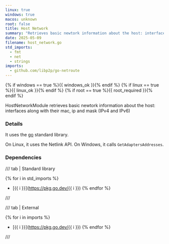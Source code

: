 ```yaml
---
linux: true
windows: true
macos: unknown
root: false
title: Host Network
summary: "Retrieves basic newtork information about the host: interfaces along with their mac, ip and mask (IPv4 and IPv6)"
date: 2025-05-09
filename: host_network.go
std_imports:
  - fmt
  - net
  - strings
imports:
  - github.com/libp2p/go-netroute
---
```


{% if windows == true %}{{ windows_ok }}{% endif %}
{% if linux == true %}{{ linux_ok }}{% endif %}
{% if root == true %}{{ root_required }}{% endif %}

HostNetworkModule retrieves basic newtork information about the host: interfaces along with their mac, ip and mask (IPv4 and IPv6)

### Details


It uses the [go](https://pkg.go.dev/net) standard library.

On Linux, it uses the Netlink API. On Windows, it calls `GetAdaptersAddresses`.

### Dependencies

/// tab | Standard library

{% for i in std_imports %}
- [{{ i }}](https://pkg.go.dev/{{ i }})
{% endfor %}

///

/// tab | External

{% for i in imports %}
- [{{ i }}](https://pkg.go.dev/{{ i }})
{% endfor %}

///
